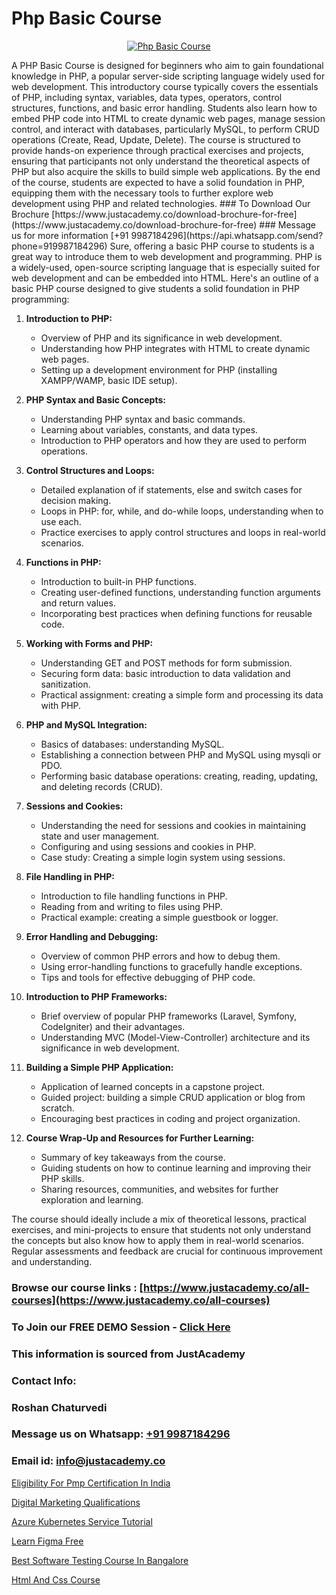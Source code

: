 # Php Basic Course

<p align="center">
  <a href="https://justacademy.co/course-detail/php-training">
    <img src="https://justacademy.co/storage2/course_image/1676637155_course_image.webp" alt="Php Basic Course">
  </a>
</p>
A PHP Basic Course is designed for beginners who aim to gain foundational knowledge in PHP, a popular server-side scripting language widely used for web development. This introductory course typically covers the essentials of PHP, including syntax, variables, data types, operators, control structures, functions, and basic error handling. Students also learn how to embed PHP code into HTML to create dynamic web pages, manage session control, and interact with databases, particularly MySQL, to perform CRUD operations (Create, Read, Update, Delete). The course is structured to provide hands-on experience through practical exercises and projects, ensuring that participants not only understand the theoretical aspects of PHP but also acquire the skills to build simple web applications. By the end of the course, students are expected to have a solid foundation in PHP, equipping them with the necessary tools to further explore web development using PHP and related technologies.
### To Download Our Brochure [https://www.justacademy.co/download-brochure-for-free](https://www.justacademy.co/download-brochure-for-free)
### Message us for more information [+91 9987184296](https://api.whatsapp.com/send?phone=919987184296)
Sure, offering a basic PHP course to students is a great way to introduce them to web development and programming. PHP is a widely-used, open-source scripting language that is especially suited for web development and can be embedded into HTML. Here's an outline of a basic PHP course designed to give students a solid foundation in PHP programming:

1) **Introduction to PHP:** 
   - Overview of PHP and its significance in web development. 
   - Understanding how PHP integrates with HTML to create dynamic web pages.
   - Setting up a development environment for PHP (installing XAMPP/WAMP, basic IDE setup).

2) **PHP Syntax and Basic Concepts:**
   - Understanding PHP syntax and basic commands.
   - Learning about variables, constants, and data types.
   - Introduction to PHP operators and how they are used to perform operations.

3) **Control Structures and Loops:**
   - Detailed explanation of if statements, else and switch cases for decision making.
   - Loops in PHP: for, while, and do-while loops, understanding when to use each.
   - Practice exercises to apply control structures and loops in real-world scenarios.

4) **Functions in PHP:**
   - Introduction to built-in PHP functions.
   - Creating user-defined functions, understanding function arguments and return values.
   - Incorporating best practices when defining functions for reusable code.

5) **Working with Forms and PHP:**
   - Understanding GET and POST methods for form submission.
   - Securing form data: basic introduction to data validation and sanitization.
   - Practical assignment: creating a simple form and processing its data with PHP.

6) **PHP and MySQL Integration:**
   - Basics of databases: understanding MySQL.
   - Establishing a connection between PHP and MySQL using mysqli or PDO.
   - Performing basic database operations: creating, reading, updating, and deleting records (CRUD).

7) **Sessions and Cookies:**
   - Understanding the need for sessions and cookies in maintaining state and user management.
   - Configuring and using sessions and cookies in PHP.
   - Case study: Creating a simple login system using sessions.

8) **File Handling in PHP:**
   - Introduction to file handling functions in PHP.
   - Reading from and writing to files using PHP.
   - Practical example: creating a simple guestbook or logger.

9) **Error Handling and Debugging:**
   - Overview of common PHP errors and how to debug them.
   - Using error-handling functions to gracefully handle exceptions.
   - Tips and tools for effective debugging of PHP code.

10) **Introduction to PHP Frameworks:**
    - Brief overview of popular PHP frameworks (Laravel, Symfony, CodeIgniter) and their advantages.
    - Understanding MVC (Model-View-Controller) architecture and its significance in web development.

11) **Building a Simple PHP Application:**
    - Application of learned concepts in a capstone project.
    - Guided project: building a simple CRUD application or blog from scratch.
    - Encouraging best practices in coding and project organization.

12) **Course Wrap-Up and Resources for Further Learning:**
    - Summary of key takeaways from the course.
    - Guiding students on how to continue learning and improving their PHP skills.
    - Sharing resources, communities, and websites for further exploration and learning.

The course should ideally include a mix of theoretical lessons, practical exercises, and mini-projects to ensure that students not only understand the concepts but also know how to apply them in real-world scenarios. Regular assessments and feedback are crucial for continuous improvement and understanding.

### Browse our course links : [https://www.justacademy.co/all-courses](https://www.justacademy.co/all-courses) 
### To Join our FREE DEMO Session - [Click Here](https://www.justacademy.co/register-for-course-demo)


### This information is sourced from JustAcademy
### Contact Info:
### Roshan Chaturvedi
### Message us on Whatsapp: [+91 9987184296](https://api.whatsapp.com/send?phone=919987184296)
### Email id: [info@justacademy.co](mailto:info@justacademy.co)
                
[Eligibility For Pmp Certification In India](https://www.linkedin.com/pulse/eligibility-pmp-certification-india-justacademy-mumbai-sm7zc?trackingId=AcwSLn1Y%2FPTUp84RuMLFiQ%3D%3D&lipi=urn%3Ali%3Apage%3Ad_flagship3_showcase_admin%3B4hzOhjOyRsS4BMzXWRzbRw%3D%3D)

[Digital Marketing Qualifications](https://www.linkedin.com/pulse/digital-marketing-qualifications-justacademy-cupertino-ubwcc?trackingId=C2Pms9onPyf8B76K%2BxCXkw%3D%3D&lipi=urn%3Ali%3Apage%3Ad_flagship3_company_admin%3BNP%2FlhOodSumKT6PSkBvdbw%3D%3D)

[Azure Kubernetes Service Tutorial](https://medium.com/@negishivu99/azure-kubernetes-service-tutorial-9c4b2f73670e)

[Learn Figma Free](https://medium.com/@justacademytraining/learn-figma-free-52be4cbb5cfc)

[Best Software Testing Course In Bangalore](https://justacademyin.github.io/justacademy/best-software-testing-course-in-bangalore)

[Html And Css Course](https://justacademyin.github.io/justacademy/html-and-css-course)

